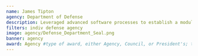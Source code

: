 ```yaml
---
name: James Tipton
agency: Department of Defense
description: Leveraged advanced software processes to establish a modular software concept and maximize ground-based and operational testing. This software has already saved $1 million and will save $10 million annually, in addition to enhancing operational efficiency.
filters: indiv defense agency
image: agency/Defense_Department_Seal.png
banner: agency
award: Agency #type of award, either Agency, Council, or President's; this is case sensitive so make sure to match the options listed exactly. This section generates the format of the card
---
```

